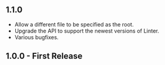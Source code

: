 ## 1.1.0

* Allow a different file to be specified as the root.
* Upgrade the API to support the newest versions of Linter.
* Various bugfixes.

## 1.0.0 - First Release
